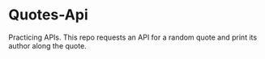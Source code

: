 # Quotes-Api
Practicing APIs. This repo requests an API for a random quote and print its author along the quote.
